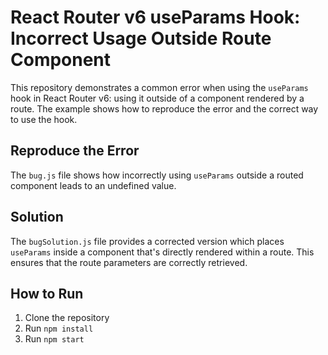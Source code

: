 # React Router v6 useParams Hook: Incorrect Usage Outside Route Component

This repository demonstrates a common error when using the `useParams` hook in React Router v6: using it outside of a component rendered by a route.  The example shows how to reproduce the error and the correct way to use the hook.

## Reproduce the Error

The `bug.js` file shows how incorrectly using `useParams` outside a routed component leads to an undefined value.

## Solution

The `bugSolution.js` file provides a corrected version which places `useParams` inside a component that's directly rendered within a route.  This ensures that the route parameters are correctly retrieved.

## How to Run

1. Clone the repository
2. Run `npm install`
3. Run `npm start`